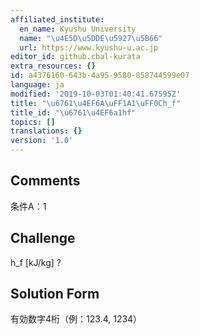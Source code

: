 ```yaml
---
affiliated_institute:
  en_name: Kyushu University
  name: "\u4E5D\u5DDE\u5927\u5B66"
  url: https://www.kyushu-u.ac.jp
editor_id: github.cbal-kurata
extra_resources: {}
id: a4376160-643b-4a95-9580-858744599e07
language: ja
modified: '2019-10-03T01:40:41.67595Z'
title: "\u6761\u4EF6A\uFF1A1\uFF0Ch_f"
title_id: "\u6761\u4EF6a1hf"
topics: []
translations: {}
version: '1.0'
---
```


## Comments
条件A：1

## Challenge
h_f [kJ/kg] ?

## Solution Form
有効数字4桁（例：123.4,  1234）





